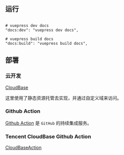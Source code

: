 ## 运行

```shell script

# vuepress dev docs
"docs:dev": "vuepress dev docs",

# vuepress build docs
"docs:build": "vuepress build docs",

```

## 部署

### 云开发

[CloudBase](https://docs.cloudbase.net/)

这里使用了静态资源托管去实现，并通过自定义域来访问。

### Github Action

[Github Action](https://github.com/features/actions) 是 `GitHub` 的持续集成服务。

### Tencent CloudBase Github Action

[CloudBaseAction](https://github.com/TencentCloudBase/cloudbase-action)
